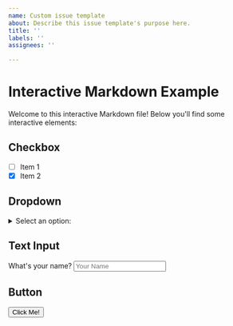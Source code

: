 ```yaml
---
name: Custom issue template
about: Describe this issue template's purpose here.
title: ''
labels: ''
assignees: ''

---
```



# Interactive Markdown Example

Welcome to this interactive Markdown file! Below you'll find some interactive elements:

## Checkbox

- [ ] Item 1
- [x] Item 2

## Dropdown

<details>
<summary>Select an option:</summary>

- Option 1
- Option 2
- Option 3

</details>

## Text Input

What's your name? <input type="text" placeholder="Your Name">

## Button

<button onclick="alert('Hello!')">Click Me!</button>
